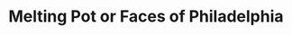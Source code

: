 ---
pid: RS116
title: Melting Pot or Faces of Philadelphia
location_transcription: Rittenhouse
zipcode: '19104'
outside_phl: 
neighborhood: University City,Belmont,Parkside,Powelton Village
age: '19'
age_range: 13-19
instagram: 
image_file_name: RS_116.jpg
proposal_transcription: There is only 1 statue of a minority in Philadelphia. We are
  a melting pot & should be represented.
topic: Culture,Inclusivity,Philadelphia,Unity,Race Ethnicity
topic_summary: 0, 0, 0, 0, 0
type: Sculpture Statue
keywords_other: 
credit: Gabriela
image_labels: |-
  -Wire sculpture
  -Melting Pot.
  //We are a combination of people from different backgrounds. We are one.
twitter: 
facebook: 
permalink: "/monuments/rs116/"
layout: item-page
---